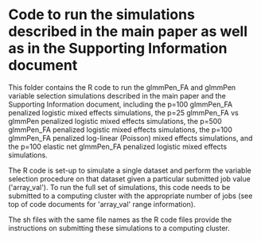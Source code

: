 # Code to run the simulations described in the main paper as well as in the Supporting Information document

This folder contains the R code to run the glmmPen_FA and glmmPen variable selection simulations described in the main paper and the Supporting Information document, including the p=100 glmmPen_FA penalized logistic mixed effects simulations, the p=25 glmmPen_FA vs glmmPen penalized logistic mixed effects simulations, the p=500 glmmPen_FA penalized logistic mixed effects simulations, the p=100 glmmPen_FA penalized log-linear (Poisson) mixed effects simulations, and the p=100 elastic net glmmPen_FA penalized logistic mixed effects simulations.

The R code is set-up to simulate a single dataset and perform the variable selection procedure on that dataset given a particular submitted job value ('array_val'). To run the full set of simulations, this code needs to be submitted to a computing cluster with the appropriate number of jobs (see top of code documents for 'array_val' range information).

The sh files with the same file names as the R code files provide the instructions on submitting these simulations to a computing cluster.
